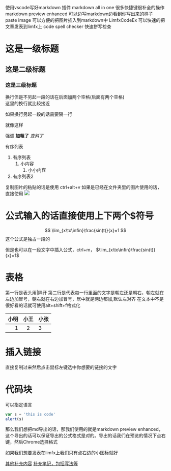 使用vscode写好markdown
插件
    markdown all in one 很多快捷键很补全的操作
    markdown preview enhanced 可以边写markdown边看到你写出来的样子
    paste image 可以方便的把图片插入到markdown中
    LimfxCodeEx 可以快速的把文章发表到limfx上
    code spell checker 快速拼写检查

# 这是一级标题
## 这是二级标题
### 这是三级标题
换行但是不另起一段的话在后面加两个空格(后面有两个空格)  
这里的换行就比较接近

如果换行另起一段的话需要隔一行

就像这样

强调 **加粗了**  *变斜了*

有序列表
1. 有序列表
   1. 小内容
      1. 小小内容
2. 有序列表2

复制图片的粘贴的话是使用 ctrl+alt+v
如果是已经在文件夹里的图片使用的话，直接使用
![](括号里是图片地址)

# 公式输入的话直接使用上下两个$符号

$$
\lim_{x\to\infin}\frac{sin(t)}{x}=1
$$
这个公式是独占一段的

但是也可以在一段文字中插入公式，ctrl+m， $\lim_{x\to\infin}\frac{sin(t)}{x}=1$


# 表格
第一行是表头用|隔开
第二行是代表每一行里面的文字是朝左还是朝右，朝左就在左边加冒号，朝右就在右边加冒号，居中就是两边都加,默认左对齐
在文本中不是很好看的话就可使用alt+shift+f格式化

| 小明 | 小王  | 小张 |
| ---: | :---: | :--- |
|    1 |   2   | 3    |


# 插入链接
直接复制过来然后点击鼠标左键选中你想要的链接的文字

# 代码块
可以指定语言
```javascript
var s = 'this is code'
alert(s)
```

那么我们想把md导出的话，那我们使用的就是markdown preview enhanced，这个导出的话可以保证导出的公式格式是对的。导出的话我们在预览的情况下点右键，然后Chrome选择格式

如果我们想要发表在limfx上我们只有点右边的小图标就好

[其他补充内容](https://www.limfx.pro/ReadArticle/57/yi-zhong-xie-zuo-de-xin-fang-fa)
[补充笔记，包括写法等](https://blog.csdn.net/qq_43732429/article/details/108034518)
